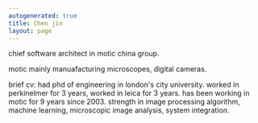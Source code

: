 ```yaml
---
autogenerated: true
title: Chen jin
layout: page
---
```


chief software architect in motic china group.

motic mainly manuafacturing microscopes, digital cameras.

brief cv: had phd of engineering in london's city university. worked in
perkinelmer for 3 years, worked in leica for 3 years. has been working
in motic for 9 years since 2003. strength in image processing algorithm,
machine learning, microscopic image analysis, system integration.

